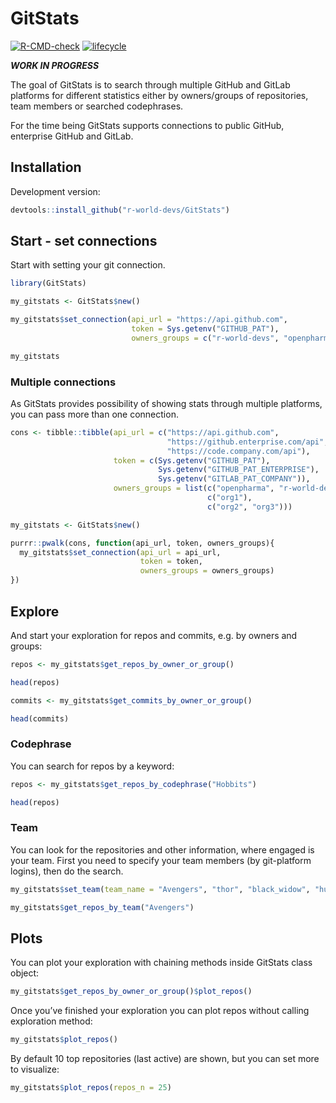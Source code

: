 
<!-- README.md is generated from README.Rmd. Please edit that file -->

# GitStats

<!-- badges: start -->

[![R-CMD-check](https://github.com/r-world-devs/GitStats/workflows/R-CMD-check/badge.svg)](https://github.com/r-world-devs/GitStats/actions)
[![lifecycle](https://img.shields.io/badge/lifecycle-experimental-orange.svg)](https://lifecycle.r-lib.org/articles/stages.html#experimental)
<!-- badges: end -->

***WORK IN PROGRESS***

The goal of GitStats is to search through multiple GitHub and GitLab
platforms for different statistics either by owners/groups of
repositories, team members or searched codephrases.

For the time being GitStats supports connections to public GitHub,
enterprise GitHub and GitLab.

## Installation

Development version:

``` r
devtools::install_github("r-world-devs/GitStats")
```

## Start - set connections

Start with setting your git connection.

``` r
library(GitStats)

my_gitstats <- GitStats$new()

my_gitstats$set_connection(api_url = "https://api.github.com",
                           token = Sys.getenv("GITHUB_PAT"),
                           owners_groups = c("r-world-devs", "openpharma"))

my_gitstats
```

### Multiple connections

As GitStats provides possibility of showing stats through multiple
platforms, you can pass more than one connection.

``` r
cons <- tibble::tibble(api_url = c("https://api.github.com", 
                                   "https://github.enterprise.com/api", 
                                   "https://code.company.com/api"),
                       token = c(Sys.getenv("GITHUB_PAT"), 
                                 Sys.getenv("GITHUB_PAT_ENTERPRISE"),
                                 Sys.getenv("GITLAB_PAT_COMPANY")),
                       owners_groups = list(c("openpharma", "r-world-devs"),  
                                            c("org1"), 
                                            c("org2", "org3")))

my_gitstats <- GitStats$new()

purrr::pwalk(cons, function(api_url, token, owners_groups){
  my_gitstats$set_connection(api_url = api_url,
                             token = token,
                             owners_groups = owners_groups)
})
```

## Explore

And start your exploration for repos and commits, e.g. by owners and
groups:

``` r
repos <- my_gitstats$get_repos_by_owner_or_group()

head(repos)
```

``` r
commits <- my_gitstats$get_commits_by_owner_or_group()

head(commits)
```

### Codephrase

You can search for repos by a keyword:

``` r
repos <- my_gitstats$get_repos_by_codephrase("Hobbits")

head(repos)
```

### Team

You can look for the repositories and other information, where engaged
is your team. First you need to specify your team members (by
git-platform logins), then do the search.

``` r
my_gitstats$set_team(team_name = "Avengers", "thor", "black_widow", "hulk", "spider-man", "iron-man")

my_gitstats$get_repos_by_team("Avengers")
```

## Plots

You can plot your exploration with chaining methods inside GitStats
class object:

``` r
my_gitstats$get_repos_by_owner_or_group()$plot_repos()
```

Once you’ve finished your exploration you can plot repos without calling
exploration method:

``` r
my_gitstats$plot_repos()
```

By default 10 top repositories (last active) are shown, but you can set
more to visualize:

``` r
my_gitstats$plot_repos(repos_n = 25)
```
